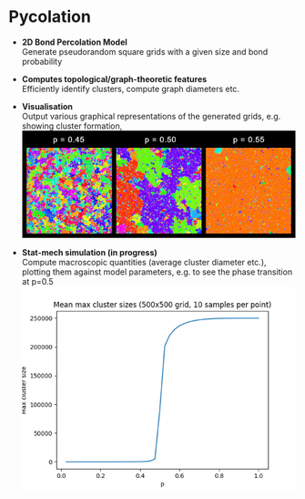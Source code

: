 ﻿# Pycolation

- **2D Bond Percolation Model**  
  Generate pseudorandom square grids with a given size and bond probability  
  
- **Computes topological/graph-theoretic features**  
  Efficiently identify clusters, compute graph diameters etc.
  
- **Visualisation**  
  Output various graphical representations of the generated grids, e.g. showing cluster formation,
  ![1](https://github.com/jsnadden/percolation/blob/main/output_examples/clusters.png "colour-coded clusters")

- **Stat-mech simulation (in progress)**  
  Compute macroscopic quantities (average cluster diameter etc.), plotting them against model parameters, e.g. to see the phase transition at p=0.5
  ![2](https://github.com/jsnadden/percolation/blob/main/output_examples/percolation_transition.png "the famous percolation phase transition")
